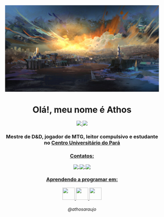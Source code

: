 <h4 align="center">
 
![Revachol](https://github.com/athosaraujo/athosaraujo/blob/main/revachol.jpg)
 

<h4 align="center">
<h1 align="center">Olá!, meu nome é Athos</h1>

<p align="center">
  <a href="https://github.com/athosaraujo">
  <img height="140em" src="https://github-readme-stats.vercel.app/api?username=athosaraujo&show_icons=true&theme=darcula&include_all_commits=true&count_private=true"/>
  <img height="140em" src="https://github-readme-stats.vercel.app/api/top-langs/?username=athosaraujo&layout=compact&langs_count=7&theme=darcula"/> 
</a>
</p>

<h3 align="center"> Mestre de D&D, jogador de MTG, leitor compulsivo e estudante no <a href="https://www.cesupa.br">Centro Universitário do Pará</h3>


<h3 align="center">Contatos:</h3>

<p align="center">
  <a href="https://instagram.com/ahtoous/">
    <img
      align="center"
      src="https://img.shields.io/badge/Instagram-1C1C1C?style=for-the-badge&logo=instagram&logoColor=16348C"
    />
  </a>
  <a href="https://twitter.com/rndmaccessmmry">
    <img
      align="center"
      src="https://img.shields.io/badge/Twitter-1C1C1C?style=for-the-badge&logo=twitter&logoColor=D5120E"
    />
  </a>
  <a href="https://www.linkedin.com/in/athos-araujo-127547234/">
    <img
         align="center"
         src="https://img.shields.io/badge/LinkedIn-1C1C1C?style=for-the-badge&logo=linkedin&logoColor=F2AC29"
  </a>

</p>
<h3 align="center">Aprendendo a programar em:</h3>
  <p align="center">
    
   <a href="https://en.wikipedia.org/wiki/C_(programming_language)">
      <img src="https://cdn.discordapp.com/attachments/952355517794246706/952355714154766386/pngegg.png" width="40" height="40"/>
   </a>
    
   <a href="https://www.ruby-lang.org/en/about/logo/">
      <img src="https://cdn.discordapp.com/attachments/952355517794246706/952356196768157766/pngwing.com.png" width="40" height="40"/>
   </a>
    
   <a href="https://www.python.org">
      <img src="https://cdn.discordapp.com/attachments/952355517794246706/952356754946142219/2048px-Python-logo-notext.svg.png" width="40" height="40"/>
   </a>
 
</p>
<h6 align="center"> @athosaraujo</h5>
</details>

